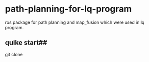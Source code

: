# path-planning-for-lq-program
ros package for path planning and map_fusion which were used in lq program.

## quike start##

git clone 
